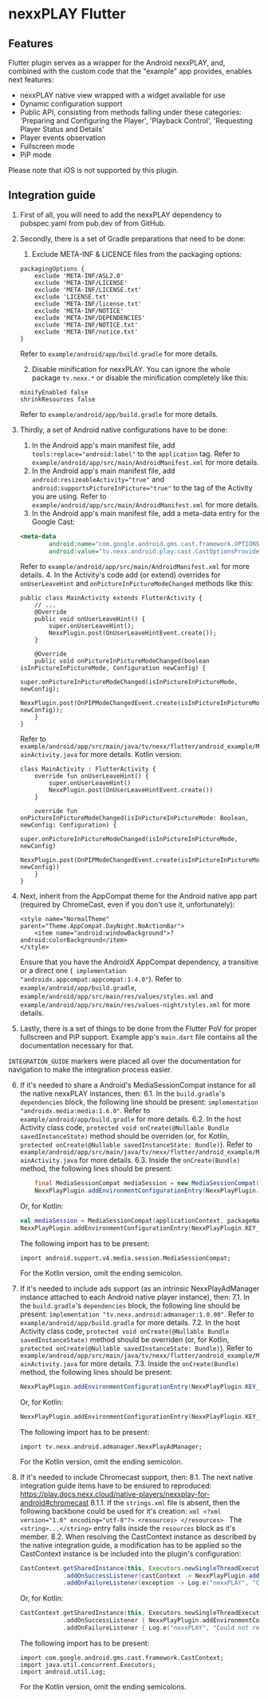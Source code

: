 # nexxPLAY Flutter

## Features

Flutter plugin serves as a wrapper for the Android nexxPLAY, and, combined
with the custom code that the "example" app provides, enables next features:

- nexxPLAY native view wrapped with a widget available for use
- Dynamic configuration support
- Public API, consisting from methods falling under these categories: 'Preparing and Configuring the Player', 'Playback Control', 'Requesting Player Status and Details'
- Player events observation
- Fullscreen mode
- PiP mode

Please note that iOS is not supported by this plugin.

## Integration guide

1. First of all, you will need to add the nexxPLAY dependency to pubspec.yaml from pub.dev of from GitHub. 

2. Secondly, there is a set of Gradle preparations that need to be done:
    1. Exclude META-INF & LICENCE files from the packaging options:
    ```
    packagingOptions {
        exclude 'META-INF/ASL2.0'
        exclude 'META-INF/LICENSE'
        exclude 'META-INF/LICENSE.txt'
        exclude 'LICENSE.txt'
        exclude 'META-INF/license.txt'
        exclude 'META-INF/NOTICE'
        exclude 'META-INF/DEPENDENCIES'
        exclude 'META-INF/NOTICE.txt'
        exclude 'META-INF/notice.txt'
    }
    ```
    Refer to `example/android/app/build.gradle` for more details.
    
    2. Disable minification for nexxPLAY. You can ignore the whole package `tv.nexx.*` or disable the minification completely
    like this:
    ```
    minifyEnabled false
    shrinkResources false
    ```
    Refer to `example/android/app/build.gradle` for more details. 

3. Thirdly, a set of Android native configurations have to be done:
    1. In the Android app's main manifest file, add `tools:replace="android:label"` to the `application` tag.
    Refer to `example/android/app/src/main/AndroidManifest.xml` for more details.
    2. In the Android app's main manifest file, add `android:resizeableActivity="true"` and  `android:supportsPictureInPicture="true"` to the tag of the Activity you are using.
    Refer to `example/android/app/src/main/AndroidManifest.xml` for more details.
    3. In the Android app's main manifest file, add a meta-data entry for the Google Cast: 
    ```xml
    <meta-data
            android:name="com.google.android.gms.cast.framework.OPTIONS_PROVIDER_CLASS_NAME"
            android:value="tv.nexx.android.play.cast.CastOptionsProvider" />
    ```
    Refer to `example/android/app/src/main/AndroidManifest.xml` for more details.
    4. In the Activity's code add (or extend) overrides for `onUserLeaveHint` and `onPictureInPictureModeChanged` methods like this:
    ```
    public class MainActivity extends FlutterActivity {
        // ...
        @Override
        public void onUserLeaveHint() {
            super.onUserLeaveHint();
            NexxPlugin.post(OnUserLeaveHintEvent.create());
        }
        
        @Override
        public void onPictureInPictureModeChanged(boolean isInPictureInPictureMode, Configuration newConfig) {
            super.onPictureInPictureModeChanged(isInPictureInPictureMode, newConfig);
            NexxPlugin.post(OnPIPModeChangedEvent.create(isInPictureInPictureMode, newConfig));
        }
    }
    ```
    Refer to `example/android/app/src/main/java/tv/nexx/flutter/android_example/MainActivity.java` for more details.
    Kotlin version:
    ```
    class MainActivity : FlutterActivity {
        override fun onUserLeaveHint() {
            super.onUserLeaveHint()
            NexxPlugin.post(OnUserLeaveHintEvent.create())
        }

        override fun onPictureInPictureModeChanged(isInPictureInPictureMode: Boolean, newConfig: Configuration) {
            super.onPictureInPictureModeChanged(isInPictureInPictureMode, newConfig)
            NexxPlugin.post(OnPIPModeChangedEvent.create(isInPictureInPictureMode, newConfig))
        }
    }
    ```

4. Next, inherit from the AppCompat theme for the Android native app part (required by ChromeCast, even if you don't use it, unfortunately):
    ```
    <style name="NormalTheme" parent="Theme.AppCompat.DayNight.NoActionBar">
        <item name="android:windowBackground">?android:colorBackground</item>
    </style>
   ```
   Ensure that you have the AndroidX AppCompat dependency, a transitive or a direct one (`
   implementation "androidx.appcompat:appcompat:1.4.0"`). Refer to `example/android/app/build.gradle`, `example/android/app/src/main/res/values/styles.xml` and `example/android/app/src/main/res/values-night/styles.xml` for more details. 

5. Lastly, there is a set of things to be done from the Flutter PoV for proper fullscreen and PiP support. Example app's `main.dart` file contains all the documentation necessary for that.

`INTEGRATION_GUIDE` markers were placed all over the documentation for navigation to make the integration process easier.

6. If it's needed to share a Android's MediaSessionCompat instance for all the native nexxPLAY instances, then:
    6.1. In the `build.gradle`'s `dependencies` block, the following line should be present: `implementation "androidx.media:media:1.6.0"`. Refer to `example/android/app/build.gradle` for more details.
    6.2. In the host Activity class code, `protected void onCreate(@Nullable Bundle savedInstanceState)` method should be overriden (or, for Kotlin, `protected onCreate(@Nullable savedInstanceState: Bundle)`). Refer to `example/android/app/src/main/java/tv/nexx/flutter/android_example/MainActivity.java` for more details.
    6.3. Inside the `onCreate(Bundle)` method, the following lines should be present:
    ```java
        final MediaSessionCompat mediaSession = new MediaSessionCompat(getApplicationContext(), getPackageName());
        NexxPlayPlugin.addEnvironmentConfigurationEntry(NexxPlayPlugin.KEY_MEDIA_SESSION, mediaSession);
    ```
    Or, for Kotlin:
    ```kotlin
    val mediaSession = MediaSessionCompat(applicationContext, packageName)
    NexxPlayPlugin.addEnvironmentConfigurationEntry(NexxPlayPlugin.KEY_MEDIA_SESSION, mediaSession)
    ```
    The following import has to be present:
    ```
    import android.support.v4.media.session.MediaSessionCompat;
    ```
    For the Kotlin version, omit the ending semicolon.

7. If it's needed to include ads support (as an intrinsic NexxPlayAdManager instance attached to each Android native player instance), then:
    7.1. In the `build.gradle`'s `dependencies` block, the following line should be present: `implementation "tv.nexx.android:admanager:1.0.00"`. Refer to `example/android/app/build.gradle` for more details.
    7.2. In the host Activity class code, `protected void onCreate(@Nullable Bundle savedInstanceState)` method should be overriden (or, for Kotlin, `protected onCreate(@Nullable savedInstanceState: Bundle)`). Refer to `example/android/app/src/main/java/tv/nexx/flutter/android_example/MainActivity.java` for more details.
    7.3. Inside the `onCreate(Bundle)` method, the following lines should be present:
    ```java
    NexxPlayPlugin.addEnvironmentConfigurationEntry(NexxPlayPlugin.KEY_AD_MANAGER, NexxPlayAdManager::new);
    ```
    Or, for Kotlin:
    ```kotlin
    NexxPlayPlugin.addEnvironmentConfigurationEntry(NexxPlayPlugin.KEY_AD_MANAGER, ::NexxPlayAdManager)
    ```
    The following import has to be present:
    ```
    import tv.nexx.android.admanager.NexxPlayAdManager;
    ```
    For the Kotlin version, omit the ending semicolon.

8. If it's needed to include Chromecast support, then:
    8.1. The next native integration guide items have to be ensured to reproduced: https://play.docs.nexx.cloud/native-players/nexxplay-for-android#chromecast
        8.1.1. If the `strings.xml` file is absent, then the following backbone could be used for it's creation:
        ```xml
        <?xml version="1.0" encoding="utf-8"?>
        <resources>
        </resources>
        ```
        The `<string>...</string>` entry falls inside the `resources` block as it's member.
    8.2. When resolving the CastContext instance as described by the native integration guide, a modification has to be applied so the CastContext instance is be included into the plugin's configuration:
    ```java
    CastContext.getSharedInstance(this, Executors.newSingleThreadExecutor())
                .addOnSuccessListener(castContext -> NexxPlayPlugin.addEnvironmentConfigurationEntry(NexxPlayPlugin.KEY_CAST_CONTEXT, castContext))
                .addOnFailureListener(exception -> Log.e("nexxPLAY", "Could not resolve CastContext", exception));
    ```
    Or, for Kotlin:
    ```kotlin
    CastContext.getSharedInstance(this, Executors.newSingleThreadExecutor())
                .addOnSuccessListener { NexxPlayPlugin.addEnvironmentConfigurationEntry(NexxPlayPlugin.KEY_CAST_CONTEXT, it) }
                .addOnFailureListener { Log.e("nexxPLAY", "Could not resolve CastContext", it) }
    ```
    The following import has to be present:
    ```
    import com.google.android.gms.cast.framework.CastContext;
    import java.util.concurrent.Executors;
    import android.util.Log;
    ```
    For the Kotlin version, omit the ending semicolons.
